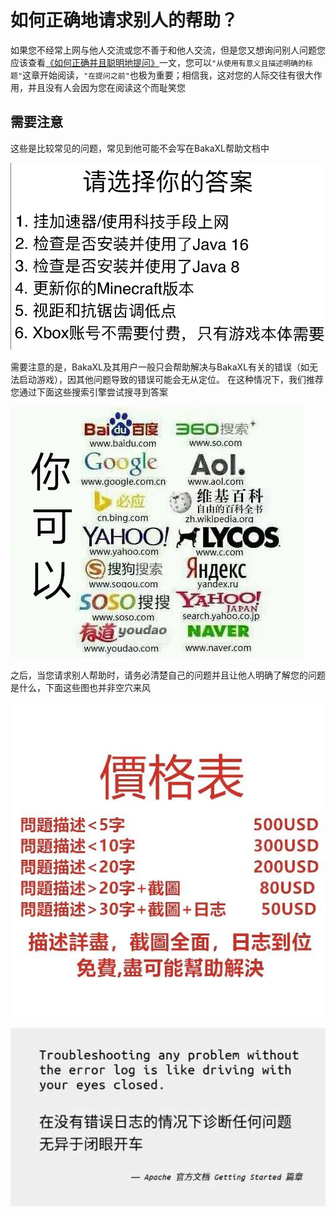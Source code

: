 # 如何正确地请求别人的帮助？

如果您不经常上网与他人交流或您不善于和他人交流，但是您又想询问别人问题您应该查看[《如何正确并且聪明地提问》](https://github.com/ryanhanwu/How-To-Ask-Questions-The-Smart-Way/blob/main/README-zh_CN.md)一文，您可以`"从使用有意义且描述明确的标题"`这章开始阅读，`"在提问之前"`也极为重要；相信我，这对您的人际交往有很大作用，并且没有人会因为您在阅读这个而耻笑您

## 需要注意

这些是比较常见的问题，常见到他可能不会写在BakaXL帮助文档中

![](./assets/How_To_Ask_Question/attention-1.jpg)

需要注意的是，BakaXL及其用户一般只会帮助解决与BakaXL有关的错误（如无法启动游戏），因其他问题导致的错误可能会无从定位。 在这种情况下，我们推荐您通过下面这些搜索引擎尝试搜寻到答案

![](./assets/How_To_Ask_Question/attention-2.jpg)

之后，当您请求别人帮助时，请务必清楚自己的问题并且让他人明确了解您的问题是什么，下面这些图也并非空穴来风

![](./assets/How_To_Ask_Question/attention-3.jpg)

![](./assets/How_To_Ask_Question/attention-4.jpg)